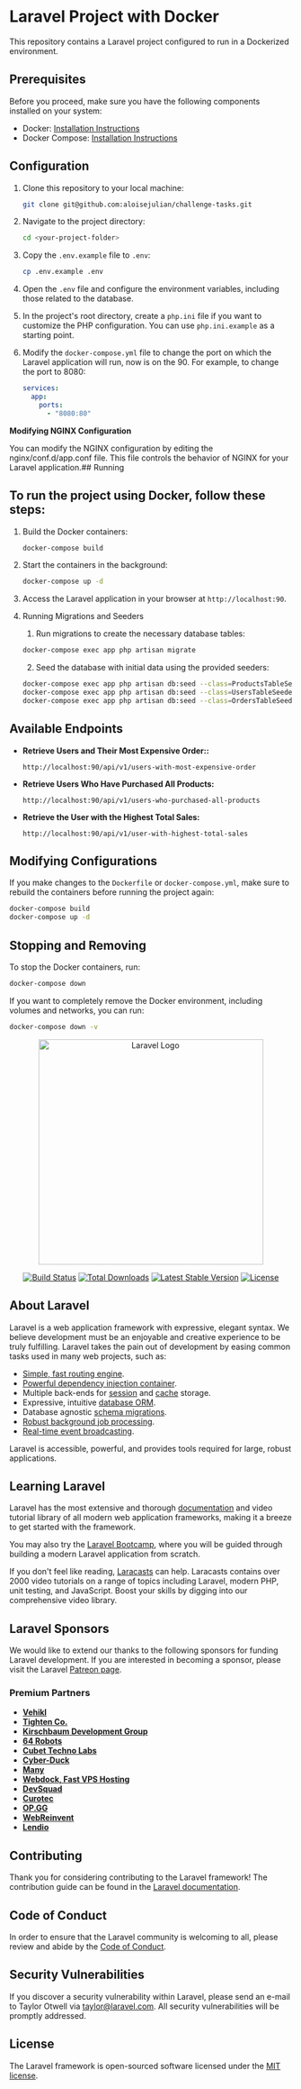 # Laravel Project with Docker

This repository contains a Laravel project configured to run in a Dockerized environment.

## Prerequisites

Before you proceed, make sure you have the following components installed on your system:

- Docker: [Installation Instructions](https://docs.docker.com/get-docker/)
- Docker Compose: [Installation Instructions](https://docs.docker.com/compose/install/)

## Configuration

1. Clone this repository to your local machine:

   ```bash
   git clone git@github.com:aloisejulian/challenge-tasks.git
   ```

2. Navigate to the project directory:

   ```bash
   cd <your-project-folder>
   ```

3. Copy the `.env.example` file to `.env`:

   ```bash
   cp .env.example .env
   ```

4. Open the `.env` file and configure the environment variables, including those related to the database.

5. In the project's root directory, create a `php.ini` file if you want to customize the PHP configuration. You can use `php.ini.example` as a starting point.

6. Modify the `docker-compose.yml` file to change the  port on which the Laravel application will run, now is on the 90. For example, to change the port to 8080:

   ```yaml
   services:
     app:
       ports:
         - "8080:80"
   ```
   
**Modifying NGINX Configuration**

You can modify the NGINX configuration by editing the nginx/conf.d/app.conf file. This file controls the behavior of NGINX for your Laravel application.## Running

## **To run the project using Docker, follow these steps:**

1. Build the Docker containers:

   ```bash
   docker-compose build
   ```

2. Start the containers in the background:

   ```bash
   docker-compose up -d
   ```

3. Access the Laravel application in your browser at `http://localhost:90`. 


4. Running Migrations and Seeders
   1. Run migrations to create the necessary database tables:

   ```bash
   docker-compose exec app php artisan migrate
   ```
   2. Seed the database with initial data using the provided seeders:

   ```bash
   docker-compose exec app php artisan db:seed --class=ProductsTableSeeder
   docker-compose exec app php artisan db:seed --class=UsersTableSeeder
   docker-compose exec app php artisan db:seed --class=OrdersTableSeeder
   ```
      

   
## Available Endpoints

- **Retrieve Users and Their Most Expensive Order::**
  ```
  http://localhost:90/api/v1/users-with-most-expensive-order
  ```

- **Retrieve Users Who Have Purchased All Products:**
  ```
  http://localhost:90/api/v1/users-who-purchased-all-products
  ```

- **Retrieve the User with the Highest Total Sales:**
  ```
  http://localhost:90/api/v1/user-with-highest-total-sales
  ```

## Modifying Configurations

If you make changes to the `Dockerfile` or `docker-compose.yml`, make sure to rebuild the containers before running the project again:

```bash
docker-compose build
docker-compose up -d
```

## Stopping and Removing

To stop the Docker containers, run:

```bash
docker-compose down
```

If you want to completely remove the Docker environment, including volumes and networks, you can run:

```bash
docker-compose down -v
```










<p align="center"><a href="https://laravel.com" target="_blank"><img src="https://raw.githubusercontent.com/laravel/art/master/logo-lockup/5%20SVG/2%20CMYK/1%20Full%20Color/laravel-logolockup-cmyk-red.svg" width="400" alt="Laravel Logo"></a></p>

<p align="center">
<a href="https://github.com/laravel/framework/actions"><img src="https://github.com/laravel/framework/workflows/tests/badge.svg" alt="Build Status"></a>
<a href="https://packagist.org/packages/laravel/framework"><img src="https://img.shields.io/packagist/dt/laravel/framework" alt="Total Downloads"></a>
<a href="https://packagist.org/packages/laravel/framework"><img src="https://img.shields.io/packagist/v/laravel/framework" alt="Latest Stable Version"></a>
<a href="https://packagist.org/packages/laravel/framework"><img src="https://img.shields.io/packagist/l/laravel/framework" alt="License"></a>
</p>

## About Laravel

Laravel is a web application framework with expressive, elegant syntax. We believe development must be an enjoyable and creative experience to be truly fulfilling. Laravel takes the pain out of development by easing common tasks used in many web projects, such as:

- [Simple, fast routing engine](https://laravel.com/docs/routing).
- [Powerful dependency injection container](https://laravel.com/docs/container).
- Multiple back-ends for [session](https://laravel.com/docs/session) and [cache](https://laravel.com/docs/cache) storage.
- Expressive, intuitive [database ORM](https://laravel.com/docs/eloquent).
- Database agnostic [schema migrations](https://laravel.com/docs/migrations).
- [Robust background job processing](https://laravel.com/docs/queues).
- [Real-time event broadcasting](https://laravel.com/docs/broadcasting).

Laravel is accessible, powerful, and provides tools required for large, robust applications.

## Learning Laravel

Laravel has the most extensive and thorough [documentation](https://laravel.com/docs) and video tutorial library of all modern web application frameworks, making it a breeze to get started with the framework.

You may also try the [Laravel Bootcamp](https://bootcamp.laravel.com), where you will be guided through building a modern Laravel application from scratch.

If you don't feel like reading, [Laracasts](https://laracasts.com) can help. Laracasts contains over 2000 video tutorials on a range of topics including Laravel, modern PHP, unit testing, and JavaScript. Boost your skills by digging into our comprehensive video library.

## Laravel Sponsors

We would like to extend our thanks to the following sponsors for funding Laravel development. If you are interested in becoming a sponsor, please visit the Laravel [Patreon page](https://patreon.com/taylorotwell).

### Premium Partners

- **[Vehikl](https://vehikl.com/)**
- **[Tighten Co.](https://tighten.co)**
- **[Kirschbaum Development Group](https://kirschbaumdevelopment.com)**
- **[64 Robots](https://64robots.com)**
- **[Cubet Techno Labs](https://cubettech.com)**
- **[Cyber-Duck](https://cyber-duck.co.uk)**
- **[Many](https://www.many.co.uk)**
- **[Webdock, Fast VPS Hosting](https://www.webdock.io/en)**
- **[DevSquad](https://devsquad.com)**
- **[Curotec](https://www.curotec.com/services/technologies/laravel/)**
- **[OP.GG](https://op.gg)**
- **[WebReinvent](https://webreinvent.com/?utm_source=laravel&utm_medium=github&utm_campaign=patreon-sponsors)**
- **[Lendio](https://lendio.com)**

## Contributing

Thank you for considering contributing to the Laravel framework! The contribution guide can be found in the [Laravel documentation](https://laravel.com/docs/contributions).

## Code of Conduct

In order to ensure that the Laravel community is welcoming to all, please review and abide by the [Code of Conduct](https://laravel.com/docs/contributions#code-of-conduct).

## Security Vulnerabilities

If you discover a security vulnerability within Laravel, please send an e-mail to Taylor Otwell via [taylor@laravel.com](mailto:taylor@laravel.com). All security vulnerabilities will be promptly addressed.

## License

The Laravel framework is open-sourced software licensed under the [MIT license](https://opensource.org/licenses/MIT).
